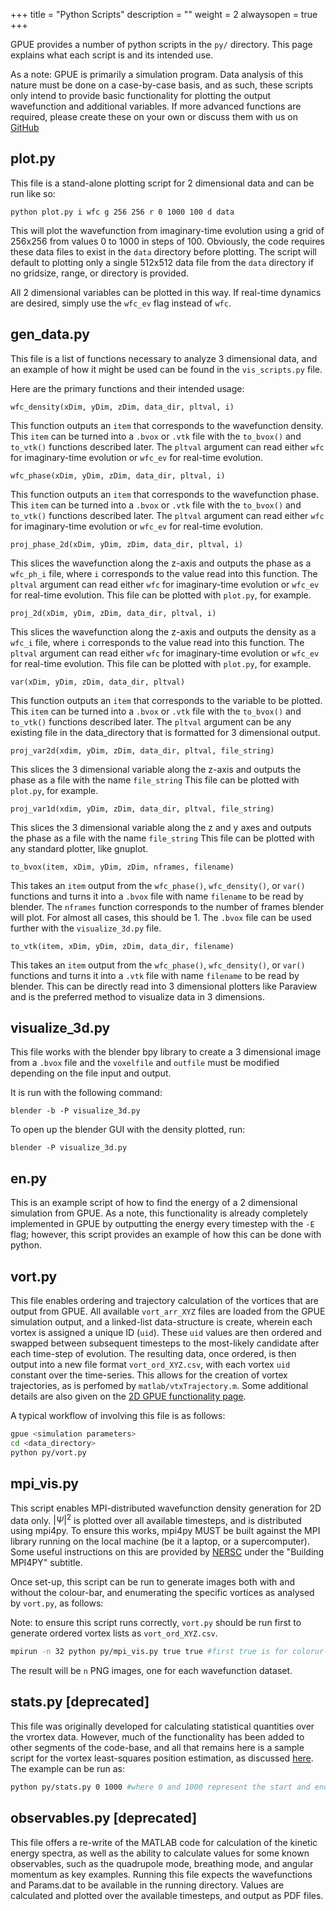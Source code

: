 +++
title = "Python Scripts"
description = ""
weight = 2
alwaysopen = true
+++

GPUE provides a number of python scripts in the `py/` directory.
This page explains what each script is and its intended use.

As a note: GPUE is primarily a simulation program.
Data analysis of this nature must be done on a case-by-case basis, and as such, these scripts only intend to provide basic functionality for plotting the output wavefunction and additional variables.
If more advanced functions are required, please create these on your own or discuss them with us on [GitHub](https://github.com/GPUE-group/GPUE)

## plot.py

This file is a stand-alone plotting script for 2 dimensional data and can be run like so:

```
python plot.py i wfc g 256 256 r 0 1000 100 d data
```

This will plot the wavefunction from imaginary-time evolution using a grid of 256x256 from values 0 to 1000 in steps of 100.
Obviously, the code requires these data files to exist in the `data` directory before plotting.
The script will default to plotting only a single 512x512 data file from the `data` directory if no gridsize, range, or directory is provided.

All 2 dimensional variables can be plotted in this way.
If real-time dynamics are desired, simply use the `wfc_ev` flag instead of `wfc`.

## gen_data.py

This file is a list of functions necessary to analyze 3 dimensional data, and an example of how it might be used can be found in the `vis_scripts.py` file.

Here are the primary functions and their intended usage:
```
wfc_density(xDim, yDim, zDim, data_dir, pltval, i)
```

This function outputs an `item` that corresponds to the wavefunction density.
This `item` can be turned into a `.bvox` or `.vtk` file with the `to_bvox()` and `to_vtk()` functions described later.
The `pltval` argument can read either `wfc` for imaginary-time evolution or `wfc_ev` for real-time evolution.

```
wfc_phase(xDim, yDim, zDim, data_dir, pltval, i)
```

This function outputs an `item` that corresponds to the wavefunction phase.
This `item` can be turned into a `.bvox` or `.vtk` file with the `to_bvox()` and `to_vtk()` functions described later.
The `pltval` argument can read either `wfc` for imaginary-time evolution or `wfc_ev` for real-time evolution.


```
proj_phase_2d(xDim, yDim, zDim, data_dir, pltval, i)
```

This slices the wavefunction along the z-axis and outputs the phase as a `wfc_ph_i` file, where `i` corresponds to the value read into this function.
The `pltval` argument can read either `wfc` for imaginary-time evolution or `wfc_ev` for real-time evolution.
This file can be plotted with `plot.py`, for example.

```
proj_2d(xDim, yDim, zDim, data_dir, pltval, i)
```

This slices the wavefunction along the z-axis and outputs the density as a `wfc_i` file, where `i` corresponds to the value read into this function.
The `pltval` argument can read either `wfc` for imaginary-time evolution or `wfc_ev` for real-time evolution.
This file can be plotted with `plot.py`, for example.

```
var(xDim, yDim, zDim, data_dir, pltval)
```

This function outputs an `item` that corresponds to the variable to be plotted.
This `item` can be turned into a `.bvox` or `.vtk` file with the `to_bvox()` and `to_vtk()` functions described later.
The `pltval` argument can be any existing file in the data_directory that is formatted for 3 dimensional output.

```
proj_var2d(xdim, yDim, zDim, data_dir, pltval, file_string)
```

This slices the 3 dimensional variable along the z-axis and outputs the phase as a file with the name `file_string`
This file can be plotted with `plot.py`, for example.


```
proj_var1d(xdim, yDim, zDim, data_dir, pltval, file_string)
```

This slices the 3 dimensional variable along the z and y axes and outputs the phase as a file with the name `file_string`
This file can be plotted with any standard plotter, like gnuplot.


```
to_bvox(item, xDim, yDim, zDim, nframes, filename)
```

This takes an `item` output from the `wfc_phase()`, `wfc_density()`, or `var()` functions and turns it into a `.bvox` file with name `filename` to be read by blender.
The `nframes` function corresponds to the number of frames blender will plot.
For almost all cases, this should be 1.
The `.bvox` file can be used further with the `visualize_3d.py` file.

```
to_vtk(item, xDim, yDim, zDim, data_dir, filename)
```

This takes an `item` output from the `wfc_phase()`, `wfc_density()`, or `var()` functions and turns it into a `.vtk` file with name `filename` to be read by blender.
This can be directly read into 3 dimensional plotters like Paraview and is the preferred method to visualize data in 3 dimensions.


## visualize_3d.py

This file works with the blender bpy library to create a 3 dimensional image from a `.bvox` file and the `voxelfile` and `outfile` must be modified depending on the file input and output.

It is run with the following command:

```
blender -b -P visualize_3d.py
```

To open up the blender GUI with the density plotted, run:

```
blender -P visualize_3d.py
```

## en.py

This is an example script of how to find the energy of a 2 dimensional simulation from GPUE.
As a note, this functionality is already completely implemented in GPUE by outputting the energy every timestep with the `-E` flag; however, this script provides an example of how this can be done with python.

## vort.py
This file enables ordering and trajectory calculation of the vortices that are output from GPUE. All available `vort_arr_XYZ` files are loaded from the GPUE simulation output, and a linked-list data-structure is create, wherein each vortex is assigned a unique ID (`uid`). These `uid` values are then ordered and swapped between subsequent timesteps to the most-likely candidate after each time-step of evolution. The resulting data, once ordered, is then output into a new file format `vort_ord_XYZ.csv`, with each vortex `uid` constant over the time-series. This allows for the creation of vortex trajectories, as is perfomed by `matlab/vtxTrajectory.m`. Some additional details are also given on the [2D GPUE functionality page](/functionality/vortex_2d/).


A typical workflow of involving this file is as follows:

```bash
gpue <simulation parameters>
cd <data_directory>
python py/vort.py
```

## mpi_vis.py
This script enables MPI-distributed wavefunction density generation for 2D data only. $|\Psi|^2$ is plotted over all available timesteps, and is distributed using mpi4py. To ensure this works, mpi4py MUST be built against the MPI library running on the local machine (be it a laptop, or a supercomputer). Some useful instructions on this are provided by [NERSC](http://www.nersc.gov/users/data-analytics/data-analytics-2/python/anaconda-python/) under the "Building MPI4PY" subtitle.

Once set-up, this script can be run to generate images both with and without the colour-bar, and enumerating the specific vortices as analysed by `vort.py`, as follows:

Note: to ensure this script runs correctly, `vort.py` should be run first to generate ordered vortex lists as `vort_ord_XYZ.csv`.

```bash
mpirun -n 32 python py/mpi_vis.py true true #first true is for colorur-bar, second true is for vortex enumeration in plot
```

The result will be `n` PNG images, one for each wavefunction dataset. 

## stats.py [deprecated]
This file was originally developed for calculating statistical quantities over the vrortex data. However, much of the functionality has been added to other segments of the code-base, and all that remains here is a sample script for the vortex least-squares position estimation, as discussed [here](/functionality/vortex_2d/). The example can be run as:

```bash
python py/stats.py 0 1000 #where 0 and 1000 represent the start and end values for which to calculate the least-sqyuares refinement.
```

## observables.py [deprecated]
This file offers a re-write of the MATLAB code for calculation of the kinetic energy spectra, as well as the ability to calculate values for some known observables, such as the quadrupole mode, breathing mode, and angular momentum as key examples. Running this file expects the wavefunctions and Params.dat to be available in the running directory. Values are calculated and plotted over the available timesteps, and output as PDF files.